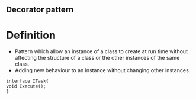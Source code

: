 ## Decorator pattern 
# Definition
* Pattern which allow an instance of a class to create at run time without affecting the structure of a class or the other instances of the same class.
* Adding new behaviour to an instance without changing other instances.

```
interface ITask{
void Execute();
}
```
